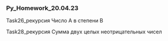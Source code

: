 ### Py_Homework_20.04.23

Task26_рекурсия Число А в степени B

Task28_рекурсия Сумма двух целых неотрицательных чисел
